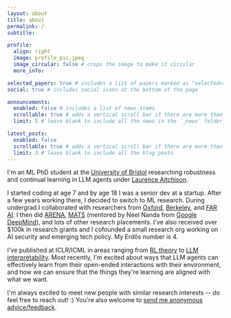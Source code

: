 ```yaml
---
layout: about
title: about
permalink: /
subtitle:

profile:
  align: right
  image: profile_pic.jpeg
  image_circular: false # crops the image to make it circular
  more_info:

selected_papers: true # includes a list of papers marked as "selected={true}"
social: true # includes social icons at the bottom of the page

announcements:
  enabled: false # includes a list of news items
  scrollable: true # adds a vertical scroll bar if there are more than 3 news items
  limit: 5 # leave blank to include all the news in the `_news` folder

latest_posts:
  enabled: false
  scrollable: true # adds a vertical scroll bar if there are more than 3 new posts items
  limit: 3 # leave blank to include all the blog posts
---
```


I'm an ML PhD student at the [University of Bristol](https://www.bristol.ac.uk/) researching robustness and continual learning in LLM agents under [Laurence Aitchison](https://www.laurenceai.com/).

I started coding at age 7 and by age 18 I was a senior dev at a startup.
After a few years working there, I decided to switch to ML research.
During undergrad I collaborated with researchers from [Oxford](https://www.cs.ox.ac.uk/), [Berkeley](https://eecs.berkeley.edu/), and [FAR AI](https://far.ai/).
I then did [ARENA](https://www.arena.education/), [MATS](https://www.matsprogram.org/) (mentored by Neel Nanda from [Google DeepMind](https://deepmind.google/)), and lots of other research placements.
I've also received over $100k in research grants and I cofounded a small research org working on AI security and emerging tech policy.
My Erdős number is 4.

I've published at ICLR/ICML in areas ranging from [RL theory](https://arxiv.org/pdf/2309.15257) to [LLM interpretability](https://arxiv.org/pdf/2502.18147).
Most recently, I'm excited about ways that LLM agents can effectively learn from their open-ended interactions with their environment, and how we can ensure that the things they're learning are aligned with what we want.

I'm always excited to meet new people with similar research interests -- do feel free to reach out! :) You're also welcome to [send me anonymous advice/feedback](http://tinyurl.com/AdviceForLucy).
